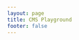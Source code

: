 ```yaml
---
layout: page
title: CMS Playground
footer: false
---
```


<script setup>
import CMSDemo from '@theme/src/components/CMSTicketDemo.vue'
</script>

<CMSDemo  />
